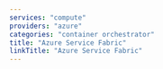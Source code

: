```yaml
---
services: "compute"
providers: "azure"
categories: "container orchestrator"
title: "Azure Service Fabric"
linkTitle: "Azure Service Fabric"
---
```

